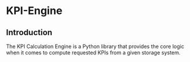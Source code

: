 # KPI-Engine

## Introduction
The KPI Calculation Engine is a Python library that provides the core logic when it comes to compute requested KPIs from a given storage system.